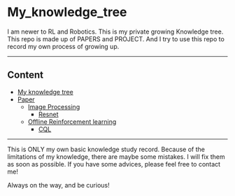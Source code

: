 # My_knowledge_tree

I am newer to RL and Robotics. This is my private growing Knowledge tree. This repo is made up of PAPERS and PROJECT. And I try to use this repo to record my own process of growing up.

----

 ## Content
 - [My knowledge tree](#My_knowledge_tree)
  - [Paper](./paper)
    - [Image Processing](./paper/Image_Processing)
        - [Resnet](./paper/Image_Processing/Resnet/Resnet.md)
    - [Offline Reinforcement learning](./paper/Offline_Reinforcement_Learning)
        - [CQL](./paper/Offline_Reinforcement_Learning/CQL/CQL.md)
---
This is ONLY my own basic knowledge study record. Because of the limitations of my knowledge, there are maybe some mistakes. I will fix them as soon as possible. If you have some advices, please feel free to contact me!

Always on the way, and be curious!
